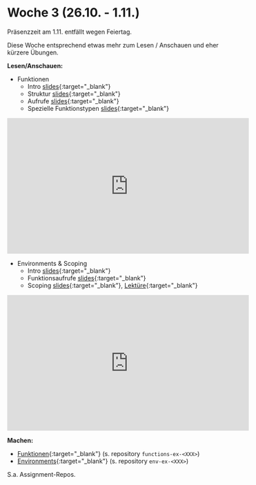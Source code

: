 #  Woche 3 (26.10. - 1.11.)

Präsenzzeit am 1.11. entfällt wegen Feiertag.  

Diese Woche entsprechend etwas mehr zum Lesen / Anschauen und eher kürzere Übungen.  

**Lesen/Anschauen:**

- Funktionen
  - Intro [slides](slides/functions-intro.html){:target="_blank"}
  - Struktur [slides](slides/functions-structure.html){:target="_blank"}
  - Aufrufe [slides](slides/functions-functioncalls.html){:target="_blank"}
  - Spezielle Funktionstypen [slides](slides/functions-specialfunctions.html){:target="_blank"}
<iframe width="560" height="315" src="https://www.youtube-nocookie.com/embed/videoseries?list=PLMyWaJl2LoXy_bGp39GNf9CkQr9kSV-tt" frameborder="0" allow="accelerometer; autoplay; encrypted-media; gyroscope; picture-in-picture" allowfullscreen></iframe>


- Environments & Scoping
  - Intro [slides](slides/environments-intro.html){:target="_blank"}
  - Funktionsaufrufe [slides](slides/environments-functions-calls.html){:target="_blank"}
  - Scoping [slides](slides/environments-scoping.html){:target="_blank"}, [Lektüre](ex/env-scoping-reading-ex.html){:target="_blank"}  
<iframe width="560" height="315" src="https://www.youtube-nocookie.com/embed/videoseries?list=PLMyWaJl2LoXy7bRSglA2XlaCPb4ErRwyJ" frameborder="0" allow="accelerometer; autoplay; encrypted-media; gyroscope; picture-in-picture" allowfullscreen></iframe>
  
**Machen:**

- [Funktionen](ex/functions-ex.html){:target="_blank"} (s. repository `functions-ex-<XXX>`)
- [Environments](ex/env-ex.html){:target="_blank"} (s. repository `env-ex-<XXX>`)

S.a. Assignment-Repos.